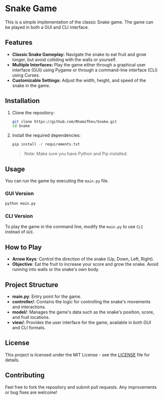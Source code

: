 # Snake Game

This is a simple implementation of the classic Snake game. The game can be played in both a GUI and CLI interface.

## Features

- **Classic Snake Gameplay:** Navigate the snake to eat fruit and grow longer, but avoid colliding with the walls or yourself.
- **Multiple Interfaces:** Play the game either through a graphical user interface (GUI) using Pygame or through a command-line interface (CLI) using Curses.
- **Customizable Settings:** Adjust the width, height, and speed of the snake in the game.

## Installation

1. Clone the repository:
    ```bash
    git clone https://github.com/RhamzThev/Snake.git
    cd Snake
    ```
2. Install the required dependencies:
    ```bash
    pip install -r requirements.txt
    ```
   
   > Note: Make sure you have Python and Pip installed.

## Usage

You can run the game by executing the `main.py` file. 

### GUI Version

```bash
python main.py
```

### CLI Version

To play the game in the command line, modify the `main.py` to use `CLI` instead of `GUI`.

## How to Play

- **Arrow Keys**: Control the direction of the snake (Up, Down, Left, Right).
- **Objective**: Eat the fruit to increase your score and grow the snake. Avoid running into walls or the snake's own body.

## Project Structure

- **main.py**: Entry point for the game.
- **controller/**: Contains the logic for controlling the snake's movements and interactions.
- **model/**: Manages the game's data such as the snake's position, score, and fruit locations.
- **view/**: Provides the user interface for the game, available in both GUI and CLI formats.

## License

This project is licensed under the MIT License - see the [LICENSE](LICENSE) file for details.

## Contributing

Feel free to fork the repository and submit pull requests. Any improvements or bug fixes are welcome!
